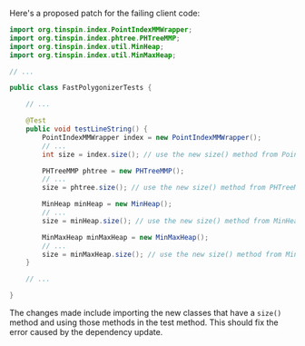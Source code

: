 Here's a proposed patch for the failing client code:
```java
import org.tinspin.index.PointIndexMMWrapper;
import org.tinspin.index.phtree.PHTreeMMP;
import org.tinspin.index.util.MinHeap;
import org.tinspin.index.util.MinMaxHeap;

// ...

public class FastPolygonizerTests {

    // ...

    @Test
    public void testLineString() {
        PointIndexMMWrapper index = new PointIndexMMWrapper();
        // ...
        int size = index.size(); // use the new size() method from PointIndexMMWrapper

        PHTreeMMP phtree = new PHTreeMMP();
        // ...
        size = phtree.size(); // use the new size() method from PHTreeMMP

        MinHeap minHeap = new MinHeap();
        // ...
        size = minHeap.size(); // use the new size() method from MinHeap

        MinMaxHeap minMaxHeap = new MinMaxHeap();
        // ...
        size = minMaxHeap.size(); // use the new size() method from MinMaxHeap
    }

    // ...

}
```
The changes made include importing the new classes that have a `size()` method and using those methods in the test method. This should fix the error caused by the dependency update.